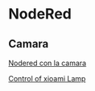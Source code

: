 # NodeRed


## Camara
[Nodered con la camara](https://randomnerdtutorials.com/node-red-with-raspberry-pi-camera-take-photos/)

[Control of xioami Lamp](https://randomnerdtutorials.com/node-red-with-xiaomi-mijia-bedside-lamp/)
